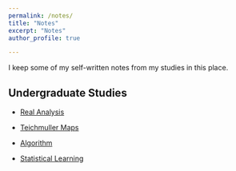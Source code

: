 ```yaml
---
permalink: /notes/
title: "Notes"
excerpt: "Notes"
author_profile: true

---
```

I keep some of my self-written notes from my studies in this place.

## Undergraduate Studies ##

* [Real Analysis](https://williamlwj.github.io/About/files/undergrad_notes/notes_real_analysis.pdf)

* [Teichmuller Maps](https://williamlwj.github.io/About/files/undergrad_notes/notes_teichmuller.pdf)

* [Algorithm](https://williamlwj.github.io/About/files/undergrad_notes/notes_algorithm.pdf)

* [Statistical Learning](https://williamlwj.github.io/About/files/undergrad_notes/notes_statistical_learning.pdf)




